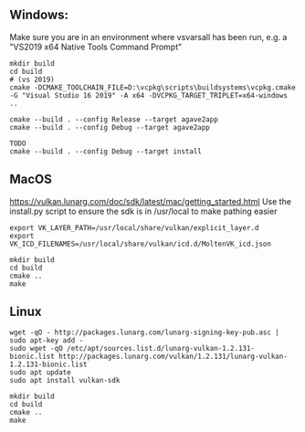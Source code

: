 ## Windows:

Make sure you are in an environment where vsvarsall has been run, e.g. a "VS2019 x64 Native Tools Command Prompt"

```
mkdir build
cd build
# (vs 2019)
cmake -DCMAKE_TOOLCHAIN_FILE=D:\vcpkg\scripts\buildsystems\vcpkg.cmake -G "Visual Studio 16 2019" -A x64 -DVCPKG_TARGET_TRIPLET=x64-windows ..

cmake --build . --config Release --target agave2app
cmake --build . --config Debug --target agave2app

TODO
cmake --build . --config Debug --target install

```

## MacOS

https://vulkan.lunarg.com/doc/sdk/latest/mac/getting_started.html
Use the install.py script to ensure the sdk is in /usr/local to make pathing easier

```
export VK_LAYER_PATH=/usr/local/share/vulkan/explicit_layer.d
export VK_ICD_FILENAMES=/usr/local/share/vulkan/icd.d/MoltenVK_icd.json
```

```
mkdir build
cd build
cmake ..
make
```

## Linux

```
wget -qO - http://packages.lunarg.com/lunarg-signing-key-pub.asc | sudo apt-key add -
sudo wget -qO /etc/apt/sources.list.d/lunarg-vulkan-1.2.131-bionic.list http://packages.lunarg.com/vulkan/1.2.131/lunarg-vulkan-1.2.131-bionic.list
sudo apt update
sudo apt install vulkan-sdk
```

```
mkdir build
cd build
cmake ..
make
```
